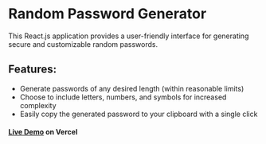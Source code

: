 # Random Password Generator

This React.js application provides a user-friendly interface for generating secure and customizable random passwords.

## Features:

- Generate passwords of any desired length (within reasonable limits)
- Choose to include letters, numbers, and symbols for increased complexity
- Easily copy the generated password to your clipboard with a single click

#### [Live Demo](https://strong-random-password-generator.vercel.app/) on Vercel
